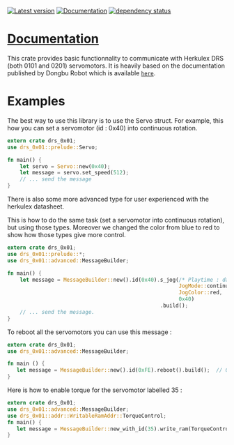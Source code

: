 [![Latest version](https://img.shields.io/crates/v/drs-0x01.svg)](https://crates.io/crates/drs-0x01)
[![Documentation](https://docs.rs/drs-0x01/badge.svg)](https://docs.rs/drs-0x01)
[![dependency status](https://deps.rs/repo/github/gbip/drs_0x01_driver/status.svg)](https://deps.rs/repo/github/gbip/drs_0x01_driver)

 # [Documentation](https://docs.rs/drs-0x01/0.1.6/drs_0x01/)
 
 This crate provides basic functionnality to communicate with Herkulex DRS (both 0101 and 0201)
 servomotors.
 It is heavily based on the documentation published by Dongbu Robot which is available
 [`here`](http://www.sgbotic.com/products/datasheets/robotics/herkulexeng.pdf).

 # Examples

The best way to use this library is to use the Servo struct.
For example, this how you can set a servomotor (id : 0x40) into continuous rotation.

```rust
extern crate drs_0x01;
use drs_0x01::prelude::Servo;

fn main() {
    let servo = Servo::new(0x40);
    let message = servo.set_speed(512);
    // ... send the message
}
```

There is also some more advanced type for user experienced with the herkulex datasheet.

This is how to do the same task (set a servomotor into continuous rotation), but using those types. Moreover we 
changed the color from blue to red to show how those types give more control.

```rust
extern crate drs_0x01;
use drs_0x01::prelude::*;
use drs_0x01::advanced::MessageBuilder;

fn main() {
    let message = MessageBuilder::new().id(0x40).s_jog(/* Playtime : datasheet value : */ 60, 
                                                       JogMode::continuous{speed : 512}, 
                                                       JogColor::red, 
                                                       0x40)
                                                 .build();
    // ... send the message.
}


```

 To reboot all the servomotors you can use this message :

 ```rust
 extern crate drs_0x01;
 use drs_0x01::advanced::MessageBuilder;
 
 fn main () {
    let message = MessageBuilder::new().id(0xFE).reboot().build();  // 0xFE is the broadcast ID
 }
 ```

 Here is how to enable torque for the servomotor labelled 35 :

 ```rust
 extern crate drs_0x01;
 use drs_0x01::advanced::MessageBuilder;
 use drs_0x01::addr::WritableRamAddr::TorqueControl;
 fn main() {
    let message = MessageBuilder::new_with_id(35).write_ram(TorqueControl(1)).build();
 }
 ```
